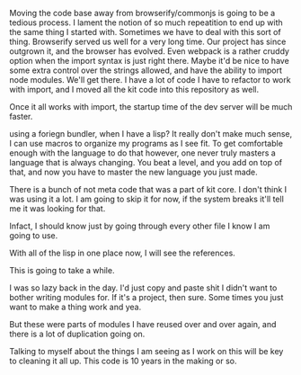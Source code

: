 Moving the code base away from browserify/commonjs is going to be a tedious process. I lament the notion of so much repeatition to end up with the same thing I started with. Sometimes we have to deal with this sort of thing. Browserify served us well for a very long time. Our project has since outgrown it, and the browser has evolved. Even webpack is a rather cruddy option when the import syntax is just right there. Maybe it'd be nice to have some extra control over the strings allowed, and have the ability to import node modules. We'll get there. I have a lot of code I have to refactor to work with import, and I moved all the kit code into this repository as well.

Once it all works with import, the startup time of the dev server will be much faster.

using a foriegn bundler, when I have a lisp? It really don't make much sense, I can use macros to organize my programs as I see fit. To get comfortable enough with the language to do that however, one never truly masters a language that is always changing. You beat a level, and you add on top of that, and now you have to master the new language you just made.

There is a bunch of not meta code that was a part of kit core. I don't think I was using it a lot. I am going to skip it for now, if the system breaks it'll tell me it was looking for that.

Infact, I should know just by going through every other file I know I am going to use.

With all of the lisp in one place now, I will see the references.

This is going to take a while.

I was so lazy back in the day. I'd just copy and paste shit I didn't want to bother writing modules for. If it's a project, then sure. Some times you just want to make a thing work and yea.

But these were parts of modules I have reused over and over again, and there is a lot of duplication going on.


Talking to myself about the things I am seeing as I work on this will be key to cleaning it all up. This code is 10 years in the making or so.

